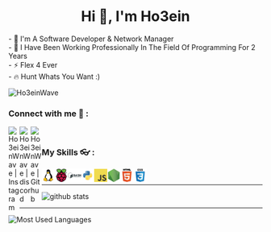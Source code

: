 

<h1 align="center">Hi 👋, I'm Ho3ein</h1>
- 🚀 I'm A Software Developer & Network Manager
<br />
- 🌱 I Have Been Working Professionally In The Field Of Programming For 2 Years
<br />
- ⚡ Flex 4 Ever
<br />
- 🔥 Hunt Whats You Want :)
<br />
<p align="left"> <img src="https://komarev.com/ghpvc/?username=Ho3einWave&label=Profile%20views&color=0e75b6&style=flat" alt="Ho3einWave" /> </p>

<h3 align="left">Connect with me 📩 :</h3>

[<img align="left" alt="Ho3einWave | Instagram" width="22px" src="https://cdn.jsdelivr.net/npm/simple-icons@v3/icons/instagram.svg" />][instagram]
[<img align="left" alt="Ho3einWave | discord" width="22px" src="https://cdn.jsdelivr.net/npm/simple-icons@v3/icons/discord.svg" />][discord]
[<img align="left" alt="Ho3einWave | Github" width="22px" src="https://cdn.jsdelivr.net/npm/simple-icons@v3/icons/github.svg" />][github]

<br />

<h3 align="left">My Skills 👓 :</h3>
<img align="left" alt="Linux" title="Linux" width="26px" src="https://raw.githubusercontent.com/github/explore/80688e429a7d4ef2fca1e82350fe8e3517d3494d/topics/linux/linux.png" />
<img align="left" alt="Rasp" title="Raspberry Pi" width="26px" src="https://raw.githubusercontent.com/github/explore/80688e429a7d4ef2fca1e82350fe8e3517d3494d/topics/raspberry-pi/raspberry-pi.png" />
<img align="left" alt="Bash" title="Bash" width="26px" src="https://raw.githubusercontent.com/github/explore/80688e429a7d4ef2fca1e82350fe8e3517d3494d/topics/bash/bash.png" />
<img align="left" alt="Python" title="Python" width="26px" src="https://raw.githubusercontent.com/github/explore/80688e429a7d4ef2fca1e82350fe8e3517d3494d/topics/python/python.png" />
<img align="left" alt="JavaScript" title="JavaScript" width="26px" src="https://raw.githubusercontent.com/github/explore/80688e429a7d4ef2fca1e82350fe8e3517d3494d/topics/javascript/javascript.png" />
<img align="left" alt="Node.js" title="Node.js" width="26px" src="https://raw.githubusercontent.com/github/explore/80688e429a7d4ef2fca1e82350fe8e3517d3494d/topics/nodejs/nodejs.png" />
<img align="left" alt="HTML" title="HTML" width="26px" src="https://raw.githubusercontent.com/github/explore/80688e429a7d4ef2fca1e82350fe8e3517d3494d/topics/html/html.png" />
<img align="left" alt="CSS" title="CSS" width="26px" src="https://raw.githubusercontent.com/github/explore/80688e429a7d4ef2fca1e82350fe8e3517d3494d/topics/css/css.png" />

<br />

---

![github stats](https://github-readme-stats.vercel.app/api?username=Ho3einWave&show_icons=true&theme=dark)

---

![Most Used Languages](https://github-readme-stats.vercel.app/api/top-langs/?username=Ho3einWave&layout=compact&theme=dark)

    
[github]: https://github.com/Ho3einWave
[Instagram]: https://www.instagram.com/Ho3ein_Wave/
[discord]: https://discord.gg/KZD3BxrGSk
